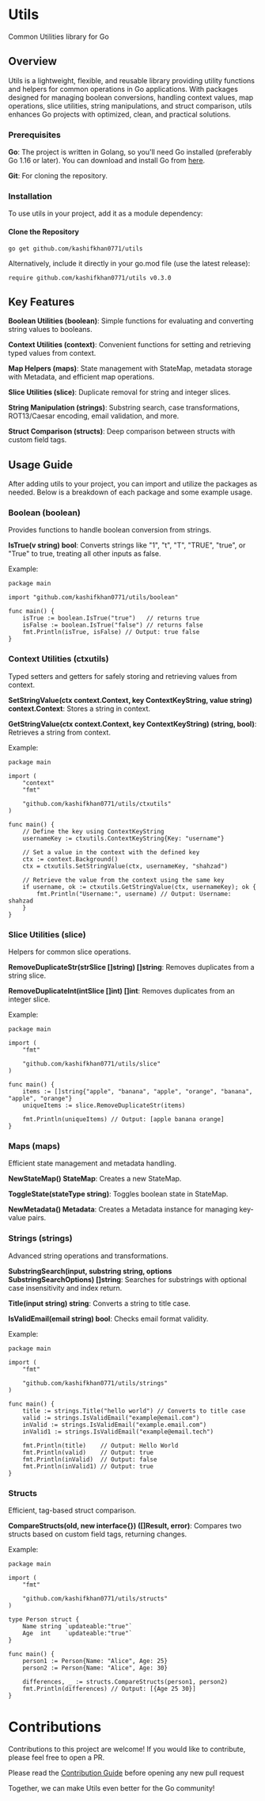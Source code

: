 # Utils
Common Utilities library for Go

## Overview
Utils is a lightweight, flexible, and reusable library providing utility functions and helpers for common operations in Go applications. With packages designed for managing boolean conversions, handling context values, map operations, slice utilities, string manipulations, and struct comparison, utils enhances Go projects with optimized, clean, and practical solutions.

### Prerequisites
**Go**: The project is written in Golang, so you'll need Go installed (preferably Go 1.16 or later). You can download and install Go from [here](https://go.dev/doc/install).

**Git**: For cloning the repository.

### Installation
To use utils in your project, add it as a module dependency:

#### Clone the Repository
```
go get github.com/kashifkhan0771/utils
```
Alternatively, include it directly in your go.mod file (use the latest release):
```
require github.com/kashifkhan0771/utils v0.3.0
```

## Key Features

**Boolean Utilities (boolean)**: Simple functions for evaluating and converting string values to booleans.

**Context Utilities (context)**: Convenient functions for setting and retrieving typed values from context.

**Map Helpers (maps)**: State management with StateMap, metadata storage with Metadata, and efficient map operations.

**Slice Utilities (slice)**: Duplicate removal for string and integer slices.

**String Manipulation (strings)**: Substring search, case transformations, ROT13/Caesar encoding, email validation, and more.

**Struct Comparison (structs)**: Deep comparison between structs with custom field tags.

## Usage Guide
After adding utils to your project, you can import and utilize the packages as needed. Below is a breakdown of each package and some example usage.

### Boolean (boolean)
Provides functions to handle boolean conversion from strings.

**IsTrue(v string) bool**: Converts strings like "1", "t", "T", "TRUE", "true", or "True" to true, treating all other inputs as false.

Example:
```
package main

import "github.com/kashifkhan0771/utils/boolean"

func main() {
    isTrue := boolean.IsTrue("true")   // returns true
    isFalse := boolean.IsTrue("false") // returns false
    fmt.Println(isTrue, isFalse) // Output: true false
}
```

### Context Utilities (ctxutils)
Typed setters and getters for safely storing and retrieving values from context.

**SetStringValue(ctx context.Context, key ContextKeyString, value string) context.Context**: Stores a string in context.

**GetStringValue(ctx context.Context, key ContextKeyString) (string, bool)**: Retrieves a string from context.

Example:
```
package main

import (
	"context"
	"fmt"

	"github.com/kashifkhan0771/utils/ctxutils"
)

func main() {
	// Define the key using ContextKeyString
	usernameKey := ctxutils.ContextKeyString{Key: "username"}

	// Set a value in the context with the defined key
	ctx := context.Background()
	ctx = ctxutils.SetStringValue(ctx, usernameKey, "shahzad")

	// Retrieve the value from the context using the same key
	if username, ok := ctxutils.GetStringValue(ctx, usernameKey); ok {
		fmt.Println("Username:", username) // Output: Username: shahzad
	}
}
```

### Slice Utilities (slice)
Helpers for common slice operations.

**RemoveDuplicateStr(strSlice []string) []string**: Removes duplicates from a string slice.

**RemoveDuplicateInt(intSlice []int) []int**: Removes duplicates from an integer slice.

Example:
```
package main

import (
	"fmt"

	"github.com/kashifkhan0771/utils/slice"
)

func main() {
	items := []string{"apple", "banana", "apple", "orange", "banana", "apple", "orange"}
	uniqueItems := slice.RemoveDuplicateStr(items)

	fmt.Println(uniqueItems) // Output: [apple banana orange]
}
```

### Maps (maps)
Efficient state management and metadata handling.

**NewStateMap() StateMap**: Creates a new StateMap.

**ToggleState(stateType string)**: Toggles boolean state in StateMap.

**NewMetadata() Metadata**: Creates a Metadata instance for managing key-value pairs.

### Strings (strings)
Advanced string operations and transformations.

**SubstringSearch(input, substring string, options SubstringSearchOptions) []string**: Searches for substrings with optional case insensitivity and index return.

**Title(input string) string**: Converts a string to title case.

**IsValidEmail(email string) bool**: Checks email format validity.

Example:
```
package main

import (
	"fmt"

	"github.com/kashifkhan0771/utils/strings"
)

func main() {
	title := strings.Title("hello world") // Converts to title case
	valid := strings.IsValidEmail("example@email.com")
	inValid := strings.IsValidEmail("example.email.com")
	inValid1 := strings.IsValidEmail("example@email.tech")

	fmt.Println(title)    // Output: Hello World
	fmt.Println(valid)    // Output: true
	fmt.Println(inValid)  // Output: false
	fmt.Println(inValid1) // Output: true
}
```

### Structs
Efficient, tag-based struct comparison.

**CompareStructs(old, new interface{}) ([]Result, error)**: Compares two structs based on custom field tags, returning changes.

Example:
```
package main

import (
	"fmt"

	"github.com/kashifkhan0771/utils/structs"
)

type Person struct {
	Name string `updateable:"true"`
	Age  int    `updateable:"true"`
}

func main() {
	person1 := Person{Name: "Alice", Age: 25}
	person2 := Person{Name: "Alice", Age: 30}

	differences, _ := structs.CompareStructs(person1, person2)
	fmt.Println(differences) // Output: [{Age 25 30}]
}
```

# Contributions
Contributions to this project are welcome! If you would like to contribute, please feel free to open a PR.

Please read the [Contribution Guide](/CONTRIBUTING.md) before opening any new pull request

Together, we can make Utils even better for the Go community!
